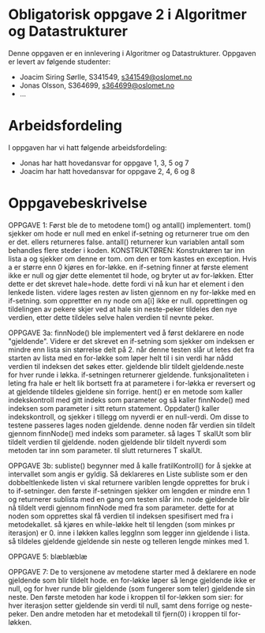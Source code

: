 # Obligatorisk oppgave 2 i Algoritmer og Datastrukturer

Denne oppgaven er en innlevering i Algoritmer og Datastrukturer. 
Oppgaven er levert av følgende studenter:
* Joacim Siring Sørlle, S341549, s341549@oslomet.no
* Jonas Olsson, S364699, s364699@oslomet.no
* ...

# Arbeidsfordeling

I oppgaven har vi hatt følgende arbeidsfordeling:
* Jonas har hatt hovedansvar for oppgave 1, 3, 5 og 7 
* Joacim har hatt hovedansvar for oppgave 2, 4, 6 og 8
# Oppgavebeskrivelse

OPPGAVE 1:
    Først ble de to metodene tom() og antall() implementert. tom() sjekker om hode
    er null med en enkel if-setning og returnerer true om den er det. ellers returneres false.
    antall() returnerer kun variablen antall som behandles flere steder i koden.
    KONSTRUKTØREN:
    Konstruktøren tar inn lista a og sjekker om denne er tom. om den er tom kastes en
    exception. Hvis a er større enn 0 kjøres en for-løkke. en if-setning finner at første
    element ikke er null og gjør dette elementet til hode, og bryter ut av for-løkken.
    Etter dette er det skrevet hale=hode. dette fordi vi nå kun har et element i den lenkede listen.
    videre lages resten av listen gjennom en ny for-løkke med en if-setning. som opprettter
    en ny node om a[i] ikke er null. opprettingen og tildelingen av pekere skjer ved at hale sin 
    neste-peker tildeles den nye verdien, etter dette tildeles selve halen verdien til nevnte peker.

OPPGAVE 3a:
    finnNode() ble implementert ved å først deklarere en node "gjeldende". Videre er det
    skrevet en if-setning som sjekker om indeksen er mindre enn lista sin størrelse delt på 2.
    når denne testen slår ut letes det fra starten av lista med en for-løkke som løper helt
    til i sin verdi har nådd verdien til indeksen det søkes etter. gjeldende blir tildelt gjeldende.neste  
    for hver runde i løkka. if-setningen returnerer gjeldende.
    funksjonaliteten i leting fra hale er helt lik bortsett fra at parametere i for-løkka
    er reversert og at gjeldende tildeles gjeldene sin forrige.
    hent() er en metode som kaller indekskontroll med gitt indeks som parameter og så kaller
    finnNode() med indeksen som parameter i sitt return statement.
    Oppdater() kaller indekskontroll, og sjekker i tillegg om nyverdi er en null-verdi.
    Om disse to testene passeres lages noden gjeldende. denne noden får verdien sin tildelt
    gjennom finnNode() med indeks som parameter. 
    så lages T skalUt som blir tildelt verdien til gjeldende.
    noden gjeldende blir tildelt nyverdi som metoden tar inn som parameter.
    til slutt returneres T skalUt.

OPPGAVE 3b:
    subliste() begynner med å kalle fratilKontroll() for å sjekke at intervallet som angis
    er gyldig. Så deklareres en Liste<T> subliste som er den dobbeltlenkede listen vi skal returnere
    variblen lengde opprettes for bruk i to if-setninger. den første if-setningen sjekker
    om lengden er mindre enn 1 og returnerer sublista med en gang om testen slår inn.
    node gjeldende blir nå tildelt verdi gjennom finnNode med fra som parameter. dette for at   
    noden som opprettes skal få verdien til indeksen spesifisert med fra i metodekallet.
    så kjøres en while-løkke helt til lengden (som minkes pr iterasjon) er 0. inne i løkken
    kalles leggInn som legger inn gjeldende i lista. så tildeles gjeldende gjeldende sin neste
    og telleren lengde minkes med 1.

OPPGAVE 5:
blæblæblæ

OPPGAVE 7:
    De to versjonene av metodene starter med å deklarere en node gjeldende som blir tildelt hode.
    en for-løkke løper så lenge gjeldende ikke er null, og for hver runde blir gjeldende (som fungerer som teler)
    gjeldende sin neste. 
    Den første metoden har kode i kroppen til for-løkken som sier:
    for hver iterasjon setter gjeldende sin verdi til null, samt dens forrige og neste-peker.
    Den andre metoden har et metodekall til fjern(0) i kroppen til for-løkken.
    
    